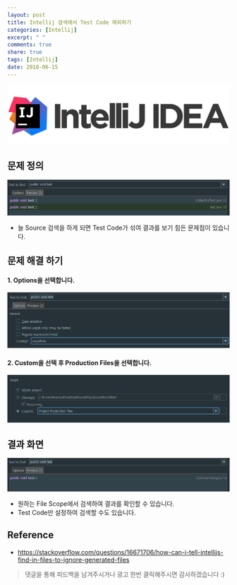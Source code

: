 ```yaml
---
layout: post
title: Intellij 검색에서 Test Code 제외하기
categories: [Intellij]
excerpt: " "
comments: true
share: true
tags: [Intellij]
date: 2018-06-15
---
```



![No Image](/assets/logo/Intellij.png)

## 문제 정의

![No Image](/assets/posts/20180615/1.png)

- 늘 Source 검색을 하게 되면 Test Code가 섞여 결과를 보기 힘든 문제점이 있습니다.

## 문제 해결 하기
#### 1. Options을 선택합니다.

![No Image](/assets/posts/20180615/2.png)

#### 2. Custom을 선택 후 Production Files을 선택합니다.
![No Image](/assets/posts/20180615/3.png)


## 결과 화면

![No Image](/assets/posts/20180615/4.png)

- 원하는 File Scope에서 검색하여 결과를 확인할 수 있습니다.
- Test Code만 설정하여 검색할 수도 있습니다.


## Reference
- <https://stackoverflow.com/questions/16671706/how-can-i-tell-intellijs-find-in-files-to-ignore-generated-files>

> 댓글을 통해 피드백을 남겨주시거나 광고 한번 클릭해주시면 감사하겠습니다 :)